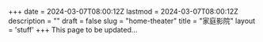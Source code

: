 +++
date = 2024-03-07T08:00:12Z
lastmod = 2024-03-07T08:00:12Z
description = ""
draft = false
slug = "home-theater"
title = "家庭影院"
layout = 'stuff'
+++
This page to be updated...